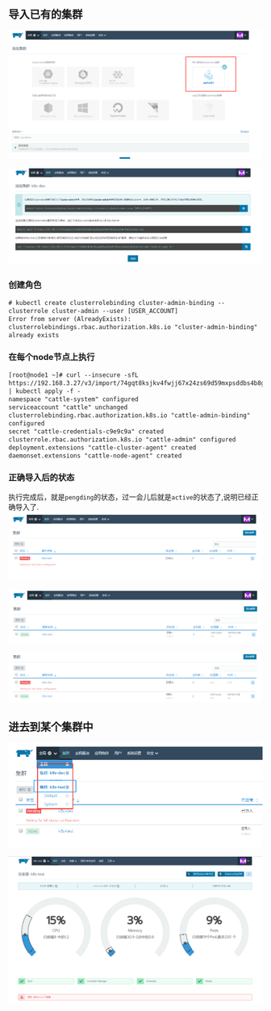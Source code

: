 
## 导入已有的集群
![](images/markdown-img-paste-20181226091256344.png)


![](images/markdown-img-paste-20181226091331580.png)

### 创建角色
```
# kubectl create clusterrolebinding cluster-admin-binding --clusterrole cluster-admin --user [USER_ACCOUNT]
Error from server (AlreadyExists): clusterrolebindings.rbac.authorization.k8s.io "cluster-admin-binding" already exists
```

### 在每个node节点上执行
```
[root@node1 ~]# curl --insecure -sfL https://192.168.3.27/v3/import/74gqt8ksjkv4fwjj67x24zs69d59mxpsddbs4b8g4frh7tgmcj9pcg.yaml | kubectl apply -f -
namespace "cattle-system" configured
serviceaccount "cattle" unchanged
clusterrolebinding.rbac.authorization.k8s.io "cattle-admin-binding" configured
secret "cattle-credentials-c9e9c9a" created
clusterrole.rbac.authorization.k8s.io "cattle-admin" configured
deployment.extensions "cattle-cluster-agent" created
daemonset.extensions "cattle-node-agent" created
```

### 正确导入后的状态
执行完成后，就是`pengding`的状态，过一会儿后就是`active`的状态了,说明已经正确导入了.
![](images/markdown-img-paste-20181226091157841.png)


![](images/markdown-img-paste-20181226091221154.png)



![](images/markdown-img-paste-20181226091804288.png)


## 进去到某个集群中


![](images/markdown-img-paste-20181226091908614.png)




![](images/markdown-img-paste-20181226091943946.png)
